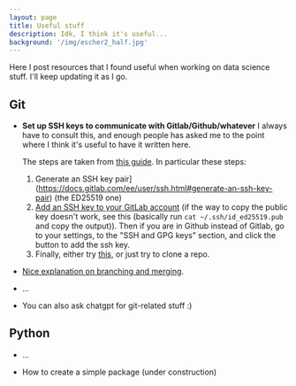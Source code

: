 ```yaml
---
layout: page
title: Useful stuff
description: Idk, I think it's useful...
background: '/img/escher2_half.jpg'
---
```


Here I post resources that I found useful when working on data science stuff. I'll keep updating it as I go.

## Git

- **Set up SSH keys to communicate with Gitlab/Github/whatever**
    I always have to consult this, and enough people has asked me to the point where I think it's useful to have it written here.
    
    The steps are taken from [this guide](https://docs.gitlab.com/ee/user/ssh.html). In particular these steps:
    1. Generate an SSH key pair](https://docs.gitlab.com/ee/user/ssh.html#generate-an-ssh-key-pair) (the ED25519 one)
    2. [Add an SSH key to your GitLab account](https://docs.gitlab.com/ee/user/ssh.html#add-an-ssh-key-to-your-gitlab-account) (if the way to copy the public key doesn't work, see this (basically run `cat ~/.ssh/id_ed25519.pub` and copy the output)). Then if you are in Github instead of Gitlab, go to your settings, to the "SSH and GPG keys" section, and click the button to add the ssh key.
    3. Finally, either try [this](https://docs.gitlab.com/ee/user/ssh.html#verify-that-you-can-connect), or just try to clone a repo.

- [Nice explanation on branching and merging](https://git-scm.com/book/en/v2/Git-Branching-Basic-Branching-and-Merging).

- ...

- You can also ask chatgpt for git-related stuff :)

## Python

- ...

- How to create a simple package (under construction)